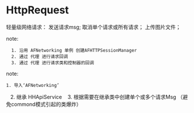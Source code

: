 # HttpRequest

轻量级网络请求：
    发送请求msg;
    取消单个请求或所有请求；
    上传图片文件；
    
note: 

      1. 沿用 AFNetworking 单例 创建AFHTTPSessionManager
      2. 通过 代理 进行请求回调
      3. 通过 代理 进行请求类和控制器的回调
     
note:

    1. 导入‘AFNetworking’
    2. 继承 HHApiService 
    3. 根据需要在继承类中创建单个或多个请求Msg
            （避免commond模式引起的类爆炸）
 
 
 
    
